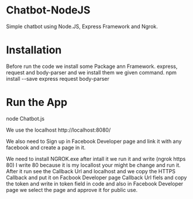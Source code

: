 # Chatbot-NodeJS
Simple chatbot using Node.JS, Express Framework and Ngrok.

# Installation 
Before run the code we install some Package ann Framework.
express, request and body-parser and we install them we given command.
npm install --save express request body-parser

# Run the App

node Chatbot.js 

We use the localhost http://localhost:8080/

We also need to Sign up in Facebook Developer page and link it with any facebook and create a page in it.

We need to install NGROK.exe after intall it we run it and write (ngrok https 80) I write 80 because it is my locallost your might be change and run it. After it run see the Callback Url and localhost and we copy the HTTPS Callback and put it on Facbook Developer page Callback Url fiels and copy the token and write in token field in code and  also in Facebook Developer page we select the page and approve it for public use.
